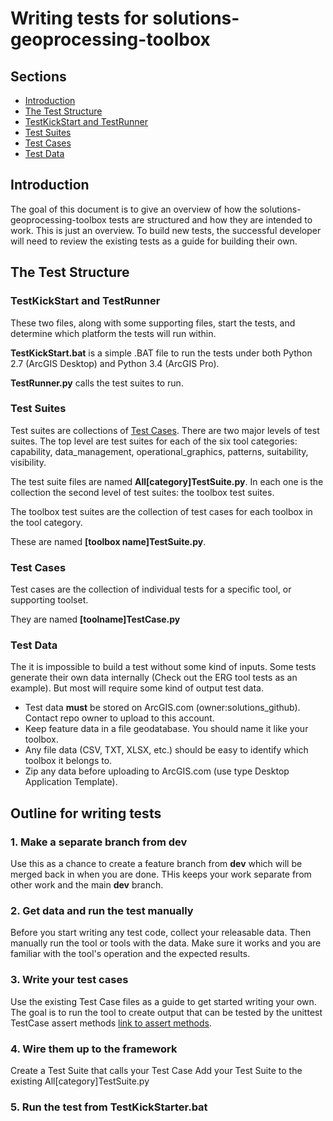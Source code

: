 # Writing tests for solutions-geoprocessing-toolbox

## Sections
* [Introduction](#introduction)
* [The Test Structure](#the-test-structure)
* [TestKickStart and TestRunner](testkickstart-and-testrunner)
* [Test Suites](#test-suites)
* [Test Cases](#test-cases)
* [Test Data](#test-data)

## Introduction
The goal of this document is to give an overview of how the solutions-geoprocessing-toolbox tests are structured and how they are intended to work. This is just an overview. To build new tests, the successful developer will need to review the existing tests as a guide for building their own.

## The Test Structure

### TestKickStart and TestRunner
These two files, along with some supporting files, start the tests, and determine which platform the tests will run within.

**TestKickStart.bat** is a simple .BAT file to run the tests under both Python 2.7 (ArcGIS Desktop) and Python 3.4 (ArcGIS Pro).

**TestRunner.py** calls the test suites to run.

### Test Suites
Test suites are collections of [Test Cases](#test-cases). There are two major levels of test suites. The top level are test suites for each of the six tool categories: capability, data_management, operational_graphics, patterns, suitability, visibility. 

The test suite files are named **All[category]TestSuite.py**. In each one is the collection the second level of test suites: the toolbox test suites.

The toolbox test suites are the collection of test cases for each toolbox in the tool category.

These are named **[toolbox name]TestSuite.py**. 

### Test Cases
Test cases are the collection of individual tests for a specific tool, or supporting toolset.

They are named **[toolname]TestCase.py**

### Test Data
The it is impossible to build a test without some kind of inputs. Some tests generate their own data internally (Check out the ERG tool tests as an example). But most will require some kind of output test data.

* Test data **must** be stored on ArcGIS.com (owner:solutions_github). Contact repo owner to upload to this account.
* Keep feature data in a file geodatabase. You should name it like your toolbox.
* Any file data (CSV, TXT, XLSX, etc.) should be easy to identify which toolbox it belongs to.
* Zip any data before uploading to ArcGIS.com (use type Desktop Application Template).

## Outline for writing tests
### 1. Make a separate branch from dev
Use this as a chance to create a feature branch from **dev** which will be merged back in when you are done. THis keeps your work separate from other work and the main **dev** branch.

### 2. Get data and run the test manually
Before you start writing any test code, collect your releasable data. Then manually run the tool or tools with the data. Make sure it works and you are familiar with the tool's operation and the expected results.

### 3. Write your test cases
Use the existing Test Case files as a guide to get started writing your own. The goal is to run the tool to create output that can be tested by the unittest TestCase assert methods [link to assert methods](https://docs.python.org/3/library/unittest.html#unittest.TestCase).

### 4. Wire them up to the framework
Create a Test Suite that calls your Test Case
Add your Test Suite to the existing All[category]TestSuite.py

### 5. Run the test from TestKickStarter.bat
